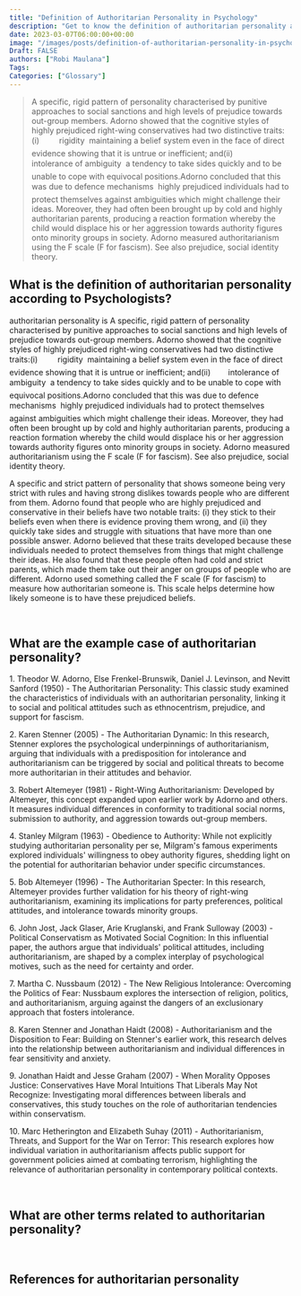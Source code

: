 ```yaml
---
title: "Definition of Authoritarian Personality in Psychology"
description: "Get to know the definition of authoritarian personality according to psychologists."
date: 2023-03-07T06:00:00+00:00
image: "/images/posts/definition-of-authoritarian-personality-in-psychology.jpg"
Draft: FALSE
authors: ["Robi Maulana"]
Tags: 
Categories: ["Glossary"]
---
```






> A specific, rigid pattern of personality characterised by punitive approaches to social sanctions and high levels of prejudice towards out-group members. Adorno showed that the cognitive styles of highly prejudiced right-wing conservatives had two distinctive traits:(i)         rigidity  maintaining a belief system even in the face of direct evidence showing that it is untrue or inefficient; and(ii)        intolerance of ambiguity  a tendency to take sides quickly and to be unable to cope with equivocal positions.Adorno concluded that this was due to defence mechanisms  highly prejudiced individuals had to protect themselves against ambiguities which might challenge their ideas. Moreover, they had often been brought up by cold and highly authoritarian parents, producing a reaction formation whereby the child would displace his or her aggression towards authority figures onto minority groups in society. Adorno measured authoritarianism using the F scale (F for fascism). See also prejudice, social identity theory.

## What is the definition of authoritarian personality according to Psychologists?

authoritarian personality is A specific, rigid pattern of personality characterised by punitive approaches to social sanctions and high levels of prejudice towards out-group members. Adorno showed that the cognitive styles of highly prejudiced right-wing conservatives had two distinctive traits:(i)         rigidity  maintaining a belief system even in the face of direct evidence showing that it is untrue or inefficient; and(ii)        intolerance of ambiguity  a tendency to take sides quickly and to be unable to cope with equivocal positions.Adorno concluded that this was due to defence mechanisms  highly prejudiced individuals had to protect themselves against ambiguities which might challenge their ideas. Moreover, they had often been brought up by cold and highly authoritarian parents, producing a reaction formation whereby the child would displace his or her aggression towards authority figures onto minority groups in society. Adorno measured authoritarianism using the F scale (F for fascism). See also prejudice, social identity theory.

A specific and strict pattern of personality that shows someone being very strict with rules and having strong dislikes towards people who are different from them. Adorno found that people who are highly prejudiced and conservative in their beliefs have two notable traits: (i) they stick to their beliefs even when there is evidence proving them wrong, and (ii) they quickly take sides and struggle with situations that have more than one possible answer. Adorno believed that these traits developed because these individuals needed to protect themselves from things that might challenge their ideas. He also found that these people often had cold and strict parents, which made them take out their anger on groups of people who are different. Adorno used something called the F scale (F for fascism) to measure how authoritarian someone is. This scale helps determine how likely someone is to have these prejudiced beliefs.

 

## What are the example case of authoritarian personality?

1\. Theodor W. Adorno, Else Frenkel-Brunswik, Daniel J. Levinson, and Nevitt Sanford (1950) - The Authoritarian Personality: This classic study examined the characteristics of individuals with an authoritarian personality, linking it to social and political attitudes such as ethnocentrism, prejudice, and support for fascism.

2\. Karen Stenner (2005) - The Authoritarian Dynamic: In this research, Stenner explores the psychological underpinnings of authoritarianism, arguing that individuals with a predisposition for intolerance and authoritarianism can be triggered by social and political threats to become more authoritarian in their attitudes and behavior.

3\. Robert Altemeyer (1981) - Right-Wing Authoritarianism: Developed by Altemeyer, this concept expanded upon earlier work by Adorno and others. It measures individual differences in conformity to traditional social norms, submission to authority, and aggression towards out-group members.

4\. Stanley Milgram (1963) - Obedience to Authority: While not explicitly studying authoritarian personality per se, Milgram's famous experiments explored individuals' willingness to obey authority figures, shedding light on the potential for authoritarian behavior under specific circumstances.

5\. Bob Altemeyer (1996) - The Authoritarian Specter: In this research, Altemeyer provides further validation for his theory of right-wing authoritarianism, examining its implications for party preferences, political attitudes, and intolerance towards minority groups.

6\. John Jost, Jack Glaser, Arie Kruglanski, and Frank Sulloway (2003) - Political Conservatism as Motivated Social Cognition: In this influential paper, the authors argue that individuals' political attitudes, including authoritarianism, are shaped by a complex interplay of psychological motives, such as the need for certainty and order.

7\. Martha C. Nussbaum (2012) - The New Religious Intolerance: Overcoming the Politics of Fear: Nussbaum explores the intersection of religion, politics, and authoritarianism, arguing against the dangers of an exclusionary approach that fosters intolerance.

8\. Karen Stenner and Jonathan Haidt (2008) - Authoritarianism and the Disposition to Fear: Building on Stenner's earlier work, this research delves into the relationship between authoritarianism and individual differences in fear sensitivity and anxiety.

9\. Jonathan Haidt and Jesse Graham (2007) - When Morality Opposes Justice: Conservatives Have Moral Intuitions That Liberals May Not Recognize: Investigating moral differences between liberals and conservatives, this study touches on the role of authoritarian tendencies within conservatism.

10\. Marc Hetherington and Elizabeth Suhay (2011) - Authoritarianism, Threats, and Support for the War on Terror: This research explores how individual variation in authoritarianism affects public support for government policies aimed at combating terrorism, highlighting the relevance of authoritarian personality in contemporary political contexts.

 

## What are other terms related to authoritarian personality?

 

## References for authoritarian personality
